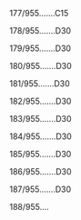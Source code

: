 177/955.......C15 


178/955.......D30 


179/955.......D30 


180/955.......D30 


181/955.......D30 


182/955.......D30 


183/955.......D30 


184/955.......D30 


185/955.......D30 


186/955.......D30 


187/955.......D30 


188/955.... 

